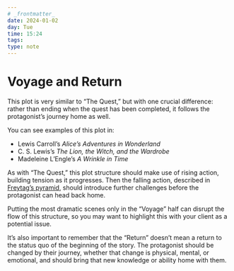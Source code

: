 ```yaml
---
# _frontmatter_
date: 2024-01-02
day: Tue
time: 15:24
tags:
type: note
---
```

# Voyage and Return

This plot is very similar to “The Quest,” but with one crucial difference: rather than ending when the quest has been completed, it follows the protagonist’s journey home as well.

You can see examples of this plot in:

- Lewis Carroll’s _Alice’s Adventures in Wonderland_
- C. S. Lewis’s _The Lion, the Witch, and the Wardrobe_
- Madeleine L’Engle’s _A Wrinkle in Time_

As with “The Quest,” this plot structure should make use of rising action, building tension as it progresses. Then the falling action, described in [Freytag’s pyramid](https://knowadays.com/blog/narrative-structure-a-guide-to-freytags-pyramid/), should introduce further challenges before the protagonist can head back home.

Putting the most dramatic scenes only in the “Voyage” half can disrupt the flow of this structure, so you may want to highlight this with your client as a potential issue.

It’s also important to remember that the “Return” doesn’t mean a return to the status quo of the beginning of the story. The protagonist should be changed by their journey, whether that change is physical, mental, or emotional, and should bring that new knowledge or ability home with them.